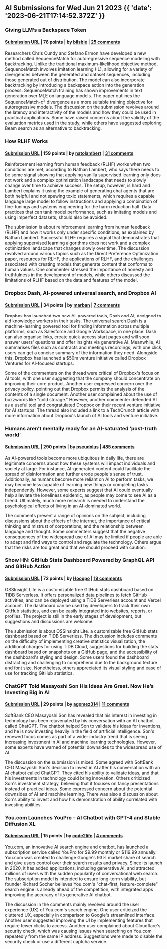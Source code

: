 ## AI Submissions for Wed Jun 21 2023 {{ 'date': '2023-06-21T17:14:52.372Z' }}

### Giving LLM’s a Backspace Token

#### [Submission URL](https://arxiv.org/abs/2306.05426) | 76 points | by [bilsbie](https://news.ycombinator.com/user?id=bilsbie) | [25 comments](https://news.ycombinator.com/item?id=36425375)

Researchers Chris Cundy and Stefano Ermon have developed a new method called SequenceMatch for autoregressive sequence modeling with backtracking. Unlike the traditional maximum-likelihood objective method, SequenceMatch involves imitation learning (IL), allowing for a variety of divergences between the generated and dataset sequences, including those generated out of distribution. The model can also incorporate backtracking by introducing a backspace action into the generation process. SequenceMatch training has shown improvements in text generation over MLE on language models. The paper outlines the SequenceMatch-$\chi^2$ divergence as a more suitable training objective for autoregressive models. The discussion on the submission revolves around the latency and interactivity of the models and how they could be used in practical applications. Some have raised concerns about the validity of the evaluation metrics used in the study, while others have suggested exploring Beam search as an alternative to backtracking.

### How RLHF Works

#### [Submission URL](https://www.interconnects.ai/p/how-rlhf-works) | 159 points | by [natolambert](https://news.ycombinator.com/user?id=natolambert) | [31 comments](https://news.ycombinator.com/item?id=36418807)

Reinforcement learning from human feedback (RLHF) works when two conditions are met, according to Nathan Lambert, who says there needs to be some signal showing that applying vanilla supervised learning only does not work and a complex optimization landscape that needs to slowly change over time to achieve success. The setup, however, is hard and Lambert explains it using the example of generating chat agents that are both helpful and not spewing toxic statements, which requires a capable language large model to follow instructions and applying a combination of fine-tunings and systems engineering for the harm reduction half. Data practices that can tank model performance, such as imitating models and using imperfect datasets, should also be avoided.

The submission is about reinforcement learning from human feedback (RLHF) and how it works only under specific conditions, as explained by Nathan Lambert. Successful RLHF requires a signal that demonstrates that applying supervised learning algorithms does not work and a complex optimization landscape that changes slowly over time. The discussion revolved around various topics such as the Direct Preference Optimization paper, resources for RLHF, the applications of RLHF, and the challenges associated with creating models that generate content that conforms to human values. One commenter stressed the importance of honesty and truthfulness in the development of models, while others discussed the limitations of RLHF based on the data and features of the model.

### Dropbox Dash, AI-powered universal search, and Dropbox AI

#### [Submission URL](https://blog.dropbox.com/topics/product/introducing-AI-powered-tools) | 34 points | by [marban](https://news.ycombinator.com/user?id=marban) | [7 comments](https://news.ycombinator.com/item?id=36418651)

Dropbox has launched two new AI-powered tools, Dash and AI, designed to aid knowledge workers in their tasks. The universal search Dash is a machine-learning powered tool for finding information across multiple platforms, such as Salesforce and Google Workspace, in one place. Dash can also organise links, create quick-access start pages and will soon answer users' questions and offer insights via generative AI. Meanwhile, AI summarises files such as contracts and meetings recordings; with one click, users can get a concise summary of the information they need. Alongside this, Dropbox has launched a $50m venture initiative called Dropbox Ventures for AI-focused startups.

Some of the commenters on the thread were critical of Dropbox's focus on AI tools, with one user suggesting that the company should concentrate on improving their core product. Another user expressed concern over the privacy policy, pointing out that Dropbox permits the analysis of the contents of a single document. Another user complained about the use of buzzwords like "cold storage." However, another commenter defended AI as a useful tool and congratulated Dropbox on their recent venture initiative for AI startups. The thread also included a link to a TechCrunch article with more information about Dropbox's launch of AI tools and venture initiative.

### Humans aren’t mentally ready for an AI-saturated ‘post-truth world’

#### [Submission URL](https://www.wired.com/story/generative-ai-deepfakes-disinformation-psychology/) | 290 points | by [pseudolus](https://news.ycombinator.com/user?id=pseudolus) | [485 comments](https://news.ycombinator.com/item?id=36417252)

As AI-powered tools become more ubiquitous in daily life, there are legitimate concerns about how these systems will impact individuals and society at large. For instance, AI-generated content could facilitate the spread of disinformation and further erode people's sense of trust. Additionally, as humans become more reliant on AI to perform tasks, we may become less capable of learning new things or completing tasks independently. However, some experts suggest that AI could eventually help alleviate the loneliness epidemic, as people may come to see AI as a friend. Ultimately, much more research is needed to understand the psychological effects of living in an AI-dominated world.

The comments present a range of opinions on the subject, including discussions about the effects of the internet, the importance of critical thinking and mistrust of corporations, and the relationship between language and thought. Some commenters suggest that the negative consequences of the widespread use of AI may be limited if people are able to adapt and find ways to control and regulate the technology. Others argue that the risks are too great and that we should proceed with caution.

### Show HN: GitHub Stats Dashboard Powered by GraphQL API and GitHub Action

#### [Submission URL](https://github.com/pingcap/ossinsight-lite) | 72 points | by [Hooopo](https://news.ycombinator.com/user?id=Hooopo) | [19 comments](https://news.ycombinator.com/item?id=36415839)

OSSInsight Lite is a customizable free GitHub stats dashboard based on TiDB Serverless. It offers personalized data pipelines to fetch GitHub activities, and can be deployed using a TiDB Serverless account and Vercel account. The dashboard can be used by developers to track their own GitHub statistics, and can be easily integrated into websites, reports, or profiles. The project is still in the early stages of development, but suggestions and discussions are welcome.

The submission is about OSSInsight Lite, a customizable free GitHub stats dashboard based on TiDB Serverless. The discussion includes comments on the difficulty of implementing creative statistics visualization, the additional charges for using TiDB Cloud, suggestions for building the stats dashboard based on snapshots on a GitHub page, and the accessibility of the dashboard's styling and design. Some users found the dashboard distracting and challenging to comprehend due to the background texture and font size. Nonetheless, others appreciated its visual styling and ease of use for tracking GitHub statistics.

### ChatGPT Told Masayoshi Son His Ideas Are Great. Now He’s Investing Big in AI

#### [Submission URL](https://www.wsj.com/articles/softbanks-masayoshi-son-says-hes-focusing-on-ai-inventions-621089ac) | 29 points | by [agomez314](https://news.ycombinator.com/user?id=agomez314) | [11 comments](https://news.ycombinator.com/item?id=36424574)

SoftBank CEO Masayoshi Son has revealed that his interest in investing in technology has been rejuvenated by his conversation with an AI chatbot called ChatGPT. The chatbot helped Son to validate his ideas for inventions, and he is now investing heavily in the field of artificial intelligence. Son's renewed focus comes as part of a wider industry trend that is seeing increasing investment in AI and machine learning technologies. However, some experts have warned of potential downsides to the widespread use of AI.

The discussion on the submission is mixed. Some agreed with SoftBank CEO Masayoshi Son's decision to invest in AI after his conversation with an AI chatbot called ChatGPT. They cited his ability to validate ideas, and that his investments in technology could bring innovation. Others criticized Son's investment strategy, believing that it focuses on fancy presentations instead of practical ideas. Some expressed concern about the potential downsides of AI and machine learning. There was also a discussion about Son's ability to invest and how his demonstration of ability correlated with investing abilities.

### You.com Launches YouPro – AI Chatbot with GPT-4 and Stable Diffusion XL

#### [Submission URL](https://www.forbes.com/sites/gilpress/2023/06/21/youcom-launches-subscription-service-for-cutting-edge-generative-ai-search-chatbot/) | 15 points | by [code2life](https://news.ycombinator.com/user?id=code2life) | [4 comments](https://news.ycombinator.com/item?id=36421257)

You.com, an innovative AI search engine and chatbot, has launched a subscription service called YouPro for $9.99 monthly or $119.99 annually. You.com was created to challenge Google's 93% market share of search and give users control over their search results and privacy. Since its launch in 2020, it has added applications, including generative AI, and attracted millions of users with the sudden popularity of conversational web search. The subscription model is intended to ensure long-term viability, but founder Richard Socher believes You.com's "chat-first, feature-complete" search engine is already ahead of the competition, with integrated apps improving the accuracy of its generative AI chatbot.

The discussion in the comments mainly revolved around the user experience (UX) of You.com's search engine. One user criticized the cluttered UX, especially in comparison to Google's streamlined interface. Another user suggested improving the UI by implementing features that require fewer clicks to access.  Another user complained about Cloudflare's security check, which was causing issues when searching on You.com repeatedly from the same IP address. Suggestions were made to disable the security check or use a different captcha service.

